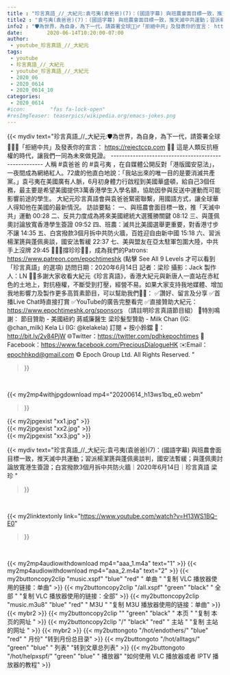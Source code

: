 ```yaml
---
title : "珍言真語_//_大紀元:袁弓夷(袁爸爸)(7)：(國語字幕) 與班農會面目標一致，推天滅中共運動；習派楊潔篪與蓬佩奥談判，國安法暫緩；與蓬佩奧討論放寬港生簽證；白宮撥款3個月拆中共防火牆｜2020年6月14日｜珍言真語 梁珍 "
title2 : "袁弓夷(袁爸爸)(7)：(國語字幕) 與班農會面目標一致，推天滅中共運動；習派楊潔篪與蓬佩奥談判，國安法暫緩；與蓬佩奧討論放寬港生簽證；白宮撥款3個月拆中共防火牆｜2020年6月14日｜珍言真語 梁珍 "
info2 : "🛡為世界，為自身，為下一代，請簽署全球🙅🏻‍♂️「拒絕中共」及發表你的宣言： https://rejectccp.com ✍🏻  這是人類反抗極權的時代，讓我們一同為未來做見證。 ----------------------------------------------------- 人稱 #袁爸爸 的 #袁弓夷 ，在自媒體公開反對「港版國安惡法」，一夜間成為網絡紅人。72歲的他直白地說：「我站出來的唯一目的是要消滅共產黨。」袁弓夷在美國廣有人脈，6月初身體力行啟程到美國華盛頓，給自己3個任務，最主要是希望美國提供3萬香港學生入學名額，協助因參與反送中運動而可能影響前途的學生。 大紀元珍言真語會與袁爸爸緊密聯繫，用國語方式，讓全球華人得知他在美國的最新情況。  訪談要點： 一、與班農會面目標一致，推「天滅中共」運動  00:28 二、反共力度成為將來美國總統大選獲勝關鍵  08:12 三、與蓬佩奧討論放寬香港學生簽證  09:52 四、班農：滅共比美國選舉更重要，對香港寸步不讓  14:35 五、白宮撥款3個月拆中共防火牆，百姓迎自由新中國  15:18 六、習派楊潔篪與蓬佩奥談，國安法暫緩  22:37 七、美與盟友在亞太駐軍包圍大陸，中共手上沒牌  29:45   🙋🏼‍♂️撐珍珍💪🏻，成為我們的Patrons: https://www.patreon.com/epochtimeshk  (點擊  See All 9 Levels  才可以看到「珍言真語」的選項)  訪問日期：2020年6月14日 記者：梁珍 攝影：Jack 製作人：LN  🙏🏻多謝大家收看大紀元《珍言真語》，香港大紀元與新唐人一直站在赤紅色的土地上，對抗極權，不斷受到打壓，經營不易。如果大家支持我地媒體、增加我地影響力及製作更多高質素節目，可以幫助我們💪🏻： ✅讚好、留言及分享 ✅首播Live Chat時直接打賞 ✅YouTube的廣告完整看完 ✅直接贊助大紀元：https://www.epochtimeshk.org/sponsors （請註明珍言真語節目組）  💐特別鳴謝： 節目贊助 - 美國紐約 蔣威廉醫生 梁珍髮型贊助 - Milk Chan (IG: @chan_milk)   Kela Li (IG: @kelakela)  訂閱 + 按小鈴鐺 🔔：http://bit.ly/2v84PjW 🌐Twitter：https://twitter.com/pdhkepochtimes 👥Facebook：https://www.facebook.com/PreciousDialogueHK ✉️Email：epochhkpd@gmail.com  © Epoch Group Ltd. All Rights Reserved. "
date:        2020-06-14T10:20:00-07:00
author:
 - youtube_珍言真語_//_大紀元
tags:
 - youtube
 - 珍言真語_//_大紀元
 - youtube_珍言真語_//_大紀元
 - 2020_06
 - 2020_0614
 - 2020_0614_10
categories:
 - 2020_0614
#icon:        "fas fa-lock-open"
#resImgTeaser: teaserpics/wikipedia.org/emacs-jokes.png
---
```


{{< mydiv text="珍言真語_//_大紀元:🛡為世界，為自身，為下一代，請簽署全球🙅🏻‍♂️「拒絕中共」及發表你的宣言： https://rejectccp.com ✍🏻  這是人類反抗極權的時代，讓我們一同為未來做見證。 ----------------------------------------------------- 人稱 #袁爸爸 的 #袁弓夷 ，在自媒體公開反對「港版國安惡法」，一夜間成為網絡紅人。72歲的他直白地說：「我站出來的唯一目的是要消滅共產黨。」袁弓夷在美國廣有人脈，6月初身體力行啟程到美國華盛頓，給自己3個任務，最主要是希望美國提供3萬香港學生入學名額，協助因參與反送中運動而可能影響前途的學生。 大紀元珍言真語會與袁爸爸緊密聯繫，用國語方式，讓全球華人得知他在美國的最新情況。  訪談要點： 一、與班農會面目標一致，推「天滅中共」運動  00:28 二、反共力度成為將來美國總統大選獲勝關鍵  08:12 三、與蓬佩奧討論放寬香港學生簽證  09:52 四、班農：滅共比美國選舉更重要，對香港寸步不讓  14:35 五、白宮撥款3個月拆中共防火牆，百姓迎自由新中國  15:18 六、習派楊潔篪與蓬佩奥談，國安法暫緩  22:37 七、美與盟友在亞太駐軍包圍大陸，中共手上沒牌  29:45   🙋🏼‍♂️撐珍珍💪🏻，成為我們的Patrons: https://www.patreon.com/epochtimeshk  (點擊  See All 9 Levels  才可以看到「珍言真語」的選項)  訪問日期：2020年6月14日 記者：梁珍 攝影：Jack 製作人：LN  🙏🏻多謝大家收看大紀元《珍言真語》，香港大紀元與新唐人一直站在赤紅色的土地上，對抗極權，不斷受到打壓，經營不易。如果大家支持我地媒體、增加我地影響力及製作更多高質素節目，可以幫助我們💪🏻： ✅讚好、留言及分享 ✅首播Live Chat時直接打賞 ✅YouTube的廣告完整看完 ✅直接贊助大紀元：https://www.epochtimeshk.org/sponsors （請註明珍言真語節目組）  💐特別鳴謝： 節目贊助 - 美國紐約 蔣威廉醫生 梁珍髮型贊助 - Milk Chan (IG: @chan_milk)   Kela Li (IG: @kelakela)  訂閱 + 按小鈴鐺 🔔：http://bit.ly/2v84PjW 🌐Twitter：https://twitter.com/pdhkepochtimes 👥Facebook：https://www.facebook.com/PreciousDialogueHK ✉️Email：epochhkpd@gmail.com  © Epoch Group Ltd. All Rights Reserved. "
>}}
<br>


{{< my2mp4withjpgdownload mp4="20200614_h13ws1bq_e0.webm"
>}}

{{< my2jpgexist "xx1.jpg" >}}<br>
{{< my2jpgexist "xx2.jpg" >}}<br>
{{< my2jpgexist "xx3.jpg" >}}<br>



{{< mydiv text="珍言真語_//_大紀元:袁弓夷(袁爸爸)(7)：(國語字幕) 與班農會面目標一致，推天滅中共運動；習派楊潔篪與蓬佩奥談判，國安法暫緩；與蓬佩奧討論放寬港生簽證；白宮撥款3個月拆中共防火牆｜2020年6月14日｜珍言真語 梁珍 "
>}}
<br>

{{< my2linktextonly link="https://www.youtube.com/watch?v=H13WS1BQ-E0"
>}}


<br>

{{< my2mp4audiowithdownload mp4="aaa_1.m4a"    text="1" >}}
{{< my2mp4audiowithdownload mp4="aaa_2.m4a"    text="2" >}}
{{< my2buttoncopy2clip "music.xspf"        "blue"   "red"    " 单曲 "  "复制 VLC 播放器使用的链接：单曲" >}} {{< my2buttoncopy2clip "/all.xspf"         "green"  "black"  " 全部 "  "复制 VLC 播放器使用的链接：全部" >}} {{< my2buttoncopy2clip "music.m3u8"        "blue"   "red"    " M3U  "    "复制 M3U 播放器使用的链接：单曲" >}} {{< mybr2 >}} {{< my2buttoncopy2clip ""                  "green"  "black"  " 本页 "    "复制 本页的网址 " >}} {{< my2buttoncopy2clip "/"                 "black"  "red"    " 主站 "    "复制 主站的网址 " >}} {{< mybr2 >}} {{< my2buttongoto      "/hot/endothers/"   "blue"   "red"    " 月份"   "转到月份总目录" >}} {{< my2buttongoto      "/hot/alltags/"     "green"  "blue"   " 列表"   "转到文章总列表" >}} {{< my2buttongoto      "/hot/helpxspf/"    "green"  "blue"   " 播放器" "如何使用 VLC 播放器或者 IPTV 播放器的教程" >}} 
